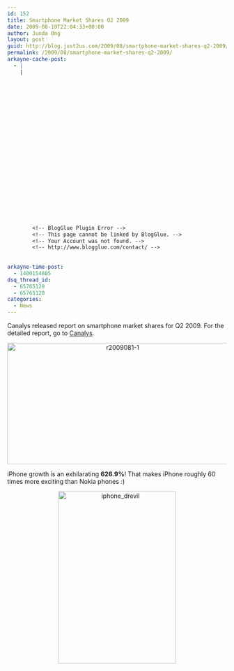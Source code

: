 ```yaml
---
id: 152
title: Smartphone Market Shares Q2 2009
date: 2009-08-19T22:04:33+00:00
author: Junda Ong
layout: post
guid: http://blog.just2us.com/2009/08/smartphone-market-shares-q2-2009/
permalink: /2009/08/smartphone-market-shares-q2-2009/
arkayne-cache-post:
  - |
    |
        
        
        
        
        
        
        
        
        
        
        
        
        
        
        
        
        
        
        
        
        
        
        
        <!-- BlogGlue Plugin Error -->
        <!-- This page cannot be linked by BlogGlue. -->
        <!-- Your Account was not found. -->
        <!-- http://www.blogglue.com/contact/ -->
        
        
arkayne-time-post:
  - 1400154805
dsq_thread_id:
  - 65765120
  - 65765120
categories:
  - News
---
```

Canalys released report on smartphone market shares for Q2 2009. For the detailed report, go to <a href="http://www.canalys.com/pr/2009/r2009081.htm" onclick="__gaTracker('send', 'event', 'outbound-article', 'http://www.canalys.com/pr/2009/r2009081.htm', 'Canalys');">Canalys</a>.

<p align="center">
  <a href="http://blog.just2us.com/wp-content/uploads/2009/08/r2009081-1.gif" onclick="__gaTracker('send', 'event', 'outbound-article', 'http://blog.just2us.com/wp-content/uploads/2009/08/r2009081-1.gif', ' ');" title="http://www.canalys.com/pr/2009/r2009081.htm"><img style="border-top-width: 0px; border-left-width: 0px; border-bottom-width: 0px; border-right-width: 0px" height="278" alt="r2009081-1" src="http://blog.just2us.com/wp-content/uploads/2009/08/r2009081-1-thumb.gif" width="514" border="0" /> </a>
</p>

iPhone growth is an exhilarating **626.9%**! That makes iPhone roughly 60 times more exciting than Nokia phones :)

<p align="center">
  <a href="http://blog.just2us.com/wp-content/uploads/2009/08/iphone-drevil.jpg" onclick="__gaTracker('send', 'event', 'outbound-article', 'http://blog.just2us.com/wp-content/uploads/2009/08/iphone-drevil.jpg', '');"><img style="border-right: 0px; border-top: 0px; border-left: 0px; border-bottom: 0px" height="395" alt="iphone_drevil" src="http://blog.just2us.com/wp-content/uploads/2009/08/iphone-drevil-thumb.jpg" width="270" border="0" /></a>
</p>

<div style="font-size:0px;height:0px;line-height:0px;margin:0;padding:0;clear:both">
</div>